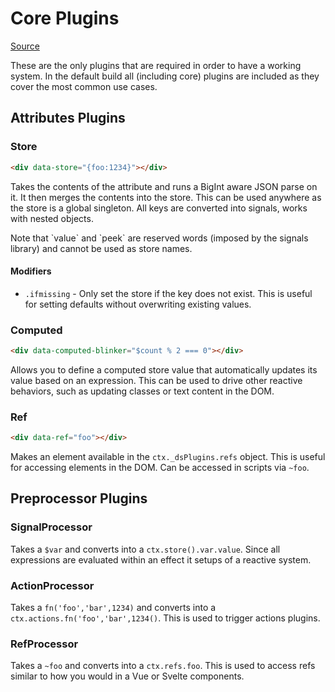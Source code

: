 # Core Plugins

[Source](https://github.com/starfederation/datastar/blob/main/packages/library/src/lib/plugins/core.ts)

These are the only plugins that are required in order to have a working system. In the default build all (including core) plugins are included as they cover the most common use cases.

## Attributes Plugins

### Store

```html
<div data-store="{foo:1234}"></div>
```

Takes the contents of the attribute and runs a BigInt aware JSON parse on it. It then merges the contents into the store. This can be used anywhere as the store is a global singleton. All keys are converted into signals, works with nested objects.

<div class="alert alert-info">
    <p>
        Note that `value` and `peek` are reserved words (imposed by the signals library) and cannot be used as store names.
    </p> 
</div>

#### Modifiers

- `.ifmissing` - Only set the store if the key does not exist. This is useful for setting defaults without overwriting existing values.

### Computed

```html
<div data-computed-blinker="$count % 2 === 0"></div>
```

Allows you to define a computed store value that automatically updates its value based on an expression. This can be used to drive other reactive behaviors, such as updating classes or text content in the DOM.

### Ref

```html
<div data-ref="foo"></div>
```

Makes an element available in the `ctx._dsPlugins.refs` object. This is useful for accessing elements in the DOM. Can be accessed in scripts via `~foo`.

## Preprocessor Plugins

### SignalProcessor

Takes a `$var` and converts into a `ctx.store().var.value`. Since all expressions are evaluated within an effect it setups of a reactive system.

### ActionProcessor

Takes a `fn('foo','bar',1234)` and converts into a `ctx.actions.fn('foo','bar',1234()`. This is used to trigger actions plugins.

### RefProcessor

Takes a `~foo` and converts into a `ctx.refs.foo`. This is used to access refs similar to how you would in a Vue or Svelte components.
